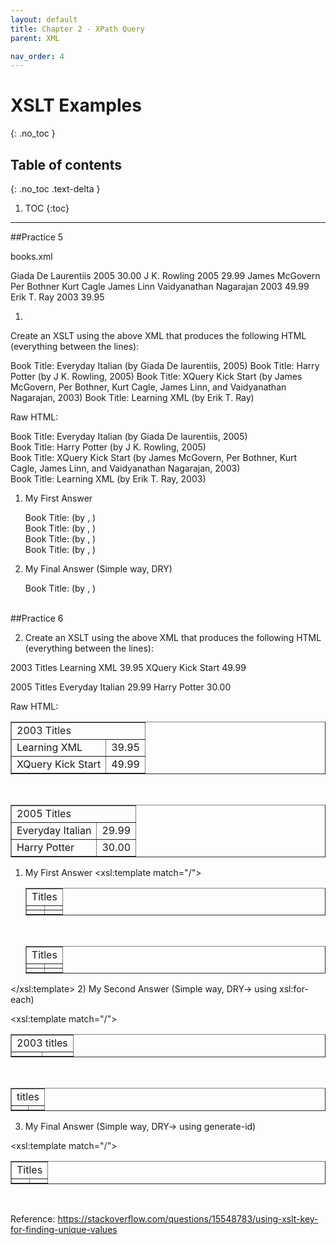 ```yaml
---
layout: default
title: Chapter 2 - XPath Query
parent: XML

nav_order: 4
---
```


# XSLT Examples
{: .no_toc }

## Table of contents
{: .no_toc .text-delta }

1. TOC
{:toc}

---

##Practice 5

books.xml
<?xml version="1.0" encoding="ISO-8859-1"?>
<bookstore>
<book category="cooking">
<title lang="en">Everyday Italian</title>
<author>Giada De Laurentiis</author>
<year>2005</year>
<price>30.00</price>
</book>
<book category="children">
<title lang="en">Harry Potter</title>
<author>J K. Rowling</author>
<year>2005</year>
<price>29.99</price>
</book>
<book category="web">
<title lang="en">XQuery Kick Start</title>
<author>James McGovern</author>
<author>Per Bothner</author>
<author>Kurt Cagle</author>
<author>James Linn</author>
<author>Vaidyanathan Nagarajan</author>
<year>2003</year>
<price>49.99</price>
</book>
<book category="web" cover="paperback">
<title lang="en">Learning XML</title>
<author>Erik T. Ray</author>
<year>2003</year>
<price>39.95</price>
</book>
</bookstore>

1. 
Create an XSLT using the above XML that produces the following HTML (everything between the lines):

Book Title: Everyday Italian (by Giada De laurentiis, 2005)
Book Title: Harry Potter (by J K. Rowling, 2005)
Book Title: XQuery Kick Start (by James McGovern, Per Bothner, Kurt Cagle, James Linn, and Vaidyanathan Nagarajan, 2003)
Book Title: Learning XML (by Erik T. Ray)

Raw HTML:

<div>Book Title: Everyday Italian (by Giada De laurentiis, 2005)</div> <div>Book Title: Harry Potter (by J K. Rowling, 2005)</div> <div>Book Title: XQuery Kick Start (by James McGovern, Per Bothner, Kurt Cagle, James Linn, and Vaidyanathan Nagarajan, 2003)</div> <div>Book Title: Learning XML (by Erik T. Ray, 2003)</div> 


1) My First Answer

      <div>Book Title: <xsl:value-of select="bookstore/book[1]/*" /> (by 
       <xsl:value-of select="bookstore/book[1]/author" />, 
       <xsl:value-of select="bookstore/book[1]/year" />)
      </div>
      <div>Book Title: <xsl:value-of select="bookstore/book[2]/*" /> (by 
       <xsl:value-of select="bookstore/book[2]/author" />, 
       <xsl:value-of select="bookstore/book[2]/year" />)
      </div>
      <div>Book Title: <xsl:value-of select="bookstore/book[3]/*" /> (by 
        <xsl:for-each select="bookstore/book[3]/author">
          <xsl:value-of select="." />,
        </xsl:for-each>
         <xsl:value-of select="bookstore/book[3]/year" />)
      </div>
      <div>Book Title: <xsl:value-of select="bookstore/book[4]/*" /> (by 
       <xsl:value-of select="bookstore/book[4]/author" />, 
       <xsl:value-of select="bookstore/book[4]/year" />)
      </div>

2) My Final Answer (Simple way, DRY)

      <div>
        <xsl:for-each select="bookstore/book" >
          Book Title:
          <xsl:value-of select="title"  disable-output-escaping="yes" /> (by
          <xsl:for-each select="author">
            <xsl:value-of select="."  disable-output-escaping="yes" />,
          </xsl:for-each>
          <xsl:value-of select="year"  disable-output-escaping="yes" />)
          <br></br>
        </xsl:for-each>
      </div>
      
 ##Practice 6
 
 2. Create an XSLT using the above XML that produces the following HTML (everything between the lines):

2003 Titles
Learning XML
39.95
XQuery Kick Start
49.99

2005 Titles
Everyday Italian
29.99
Harry Potter
30.00

Raw HTML:

<table cellspacing="5px" cellpadding="5px" border="1"> <tr> <td colspan="2">2003 Titles</td> </tr> <tr> <td>Learning XML</td> <td>39.95</td> </tr> <tr> <td>XQuery Kick Start</td> <td>49.99</td> </tr> </table><br /> <table cellspacing="5px" cellpadding="5px" border="1"> <tr> <td colspan="2">2005 Titles</td> </tr> <tr> <td>Everyday Italian</td> <td>29.99</td> </tr> <tr> <td>Harry Potter</td> <td>30.00</td> </tr> </table> 


1) My First Answer
  <xsl:template match="/">
    <html>
      <body>
        <table cellspacing="5px" cellpadding="5px" border="1">
          <tr>
            <td colspan="2">
              <xsl:value-of select="bookstore/book[last()]/year" /> Titles
            </td>
          </tr>
          <tr>
            <td>
              <xsl:value-of select="bookstore/book[last()]/*" />
            </td>
            <td>
              <xsl:value-of select="bookstore/book[last()]/price" />
            </td>
          </tr>
          <tr>
            <td>
              <xsl:value-of select="bookstore/book[last()-1]/*" />
            </td>
            <td>
              <xsl:value-of select="bookstore/book[last()-1]/price" />
            </td>
          </tr>
        </table>
        <br />
        <table cellspacing="5px" cellpadding="5px" border="1">
          <tr>
            <td colspan="2">
              <xsl:value-of select="bookstore/book[1]/year" /> Titles
            </td>
          </tr>
          <tr>
            <td>
              <xsl:value-of select="bookstore/book[1]/*" />
            </td>
            <td>
              <xsl:value-of select="bookstore/book[1]/price" />
            </td>
          </tr>
          <tr>
            <td>
              <xsl:value-of select="bookstore/book[2]/*" />
            </td>
            <td>
              <xsl:value-of select="bookstore/book[2]/price" />
            </td>
          </tr>
        </table>
      </body>
    </html>
  </xsl:template>
  2) My Second Answer (Simple way, DRY-> using xsl:for-each)

<xsl:template match="/">
   <html>
      <body>
          <table cellspacing="5px" cellpadding="5px" border="1" width ="200px">
            <tr>
              <td colspan="2">2003 titles</td>
            </tr>
            <xsl:for-each select="bookstore/book[year=2003]" >
              <tr>
                <td>
                  <xsl:value-of select="title" />
                </td>
                <td>
                  <xsl:value-of select="price" />
                </td>
              </tr>
            </xsl:for-each>
          </table>
          <br />
          <table cellspacing="5px" cellpadding="5px" border="1" width ="200px">
            <tr>
              <td colspan="2">
                <xsl:value-of select="bookstore/book[year=2005]/year" /> titles
              </td>
            </tr>
            <xsl:for-each select="bookstore/book[year=2005]" >
              <tr>
                <td>
                  <xsl:value-of select="title" />
                </td>
                <td>
                  <xsl:value-of select="price" />
                </td>
              </tr>
            </xsl:for-each>
          </table>
      </body>
    </html>
   </xsl:template>
   
  3) My Final Answer (Simple way, DRY-> using generate-id)

<xsl:template match="/">
   <html>
      <body>
        <xsl:for-each select="/bookstore/book/year[generate-id(.) = generate-id(key('distinctYears', .)[1])]">
          <xsl:sort order="ascending" select= "."/>
          <table cellspacing="5px" cellpadding="5px" border="1" width ="200px">
            <xsl:variable name="currentYear" select="." />
            <tr>
              <td colspan="2">
                <xsl:value-of select="/bookstore/book[year = $currentYear]/year"/> Titles
              </td>
            </tr>
            <xsl:for-each select="/bookstore/book[year = $currentYear]" >
              <tr>
                <td>
                  <xsl:value-of select="title" />
                </td>
                <td>
                  <xsl:value-of select="price" />
                </td>
              </tr>
            </xsl:for-each>
          </table>
          <br />
        </xsl:for-each>
      </body>
    </html>
   </xsl:template>


Reference: https://stackoverflow.com/questions/15548783/using-xslt-key-for-finding-unique-values
